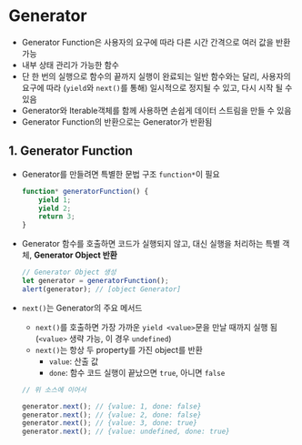 # Generator

- Generator Function은 사용자의 요구에 따라 다른 시간 간격으로 여러 값을 반환 가능
- 내부 상태 관리가 가능한 함수
- 단 한 번의 실행으로 함수의 끝까지 실행이 완료되는 일반 함수와는 달리, 사용자의 요구에 따라 (`yield`와 `next()`를 통해) 일시적으로 정지될 수 있고, 다시 시작 될 수 있음
- Generator와 Iterable객체를 함께 사용하면 손쉽게 데이터 스트림을 만들 수 있음
- Generator Function의 반환으로는 Generator가 반환됨

## 1. Generator Function

- Generator를 만들려면 특별한 문법 구조 `function*`이 필요

  ```javascript
  function* generatorFunction() {
      yield 1;
      yield 2;
      return 3;
  }
  ```

- Generator 함수를 호출하면 코드가 실행되지 않고, 대신 실행을 처리하는 특별 객체, **Generator Object 반환**

  ```javascript
  // Generator Object 생성
  let generator = generatorFunction();
  alert(generator);	// [object Generator]
  ```

- `next()`는 Generator의 주요 메서드

  - `next()`를 호출하면 가장 가까운 `yield <value>`문을 만날 때까지 실행 됨(`<value>` 생략 가능, 이 경우 `undefined`)
  - `next()`는 항상 두 property를 가진 object를 반환
    - `value`: 산출 값
    - `done`: 함수 코드 실행이 끝났으면 `true`, 아니면 `false`

  ```javascript
  // 위 소스에 이어서
  
  generator.next(); // {value: 1, done: false}
  generator.next(); // {value: 2, done: false}
  generator.next(); // {value: 3, done: true}
  generator.next(); // {value: undefined, done: true}
  ```

  


